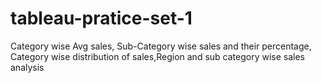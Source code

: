 # tableau-pratice-set-1
Category wise Avg sales, Sub-Category wise sales and their percentage, Category wise distribution of sales,Region and sub category wise sales analysis
